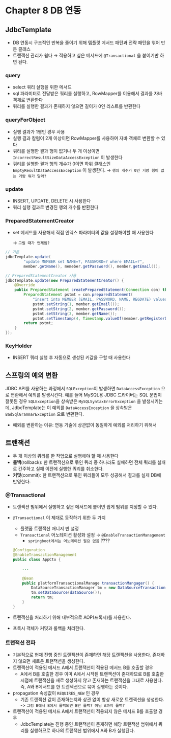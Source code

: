 # Chapter 8 DB 연동

## JdbcTemplate

- DB 연동시 구조적인 반복을 줄이기 위해 템플릿 메서드 패턴과 전략 패턴을 엮어 만든 클래스
- 트랜잭션 관리가 쉽다 → 적용하고 싶은 메서드에 `@Transactional` 을 붙이기만 하면 된다.

### query

- select 쿼리 실행을 위한 메서드
- sql 파라미터로 전달받은 쿼리를 실행하고, RowMapper를 이용해서 결과를 자바 객체로 변환한다
- 쿼리를 실행한 결과가 존재하지 않으면 길이가 0인 리스트를 반환한다

### queryForObject

- 실행 결과가 1행인 경우 사용
- 실행 결과 칼럼이 2개 이상이면 RowMapper를 사용하여 자바 객체로 변환할 수 있다
- 쿼리를 실행한 결과 행이 없거나 두 개 이상이면 `IncorrectResultSizeDataAccessException` 이 발생한다
- 쿼리를 실행한 결과 행의 개수가 0이면 하위 클래스인 `EmptyResultDataAccessException` 이 발생한다. → `행의 개수가 0인 거랑 행이 없는 거랑 뭐가 달라?`

### update

- INSERT, UPDATE, DELETE 시 사용한다
- 쿼리 실행 결과로 변경된 행의 개수를 반환한다

### PreparedStatementCreator

- set 메서드를 사용해서 직접 인덱스 파라미터의 값을 설정해야할 때 사용한다

  → `그럴 때가 언제임?`


```java
// 기존
jdbcTemplate.update(
        "update MEMBER set NAME=?, PASSWORD=? where EMAIL=?",
        member.getName(), memeber.getPassword(), member.getEmail());

// PreparedStatementCreator 사용
jdbcTemplate.update(new PreparedStatementCreator() {
    @Override
	public PreparedStatement createPreparedStatement(Connection con) throws SQLException {
		PreparedStatement pstmt = con.preparedStatement(
			"insert into MEMBER (EMAIL, PASSWORD, NAME, REGDATE) values (?,?,?,?)");
			pstmt.setString(1, member.getEmail());
			pstmt.setString(2, member.getPassword());
			pstmt.setString(3, member.getName());
			pstmt.setTimestamp(4, Timestamp.valueOf(member.getRegisterDateTime()));
		return pstmt;
	}
});
```

### KeyHolder

- INSERT 쿼리 실행 후 자동으로 생성된 키값을 구할 때 사용한다

## 스프링의 예외 변환

JDBC API를 사용하는 과정에서 `SQLException`이 발생하면 `DataAccessException` 으로 변환해서 예외를 발생시킨다. 예를 들어 MySQL용 JDBC 드라이버는 SQL 문법이 잘못된 경우 `SQLException`을 상속받은 `MySQLSyntaxErrorException` 을 발생시키는데, JdbcTemplate는 이 예외를 `DataAccessException` 을 상속받은 `BadSqlGrammarException` 으로 변환한다.

- 예외를 변환하는 이유: 연동 기술에 상관없이 동일하게 예외를 처리하기 위해서

## 트랜잭션

- 두 개 이상의 쿼리를 한 작업으로 실행해야 할 때 사용한다
- **롤백**(rollback): 한 트랜잭션으로 묶인 퀴리 중 하나라도 실패하면 전체 쿼리를 실패로 간주하고 실패 이전에 실행한 쿼리를 취소한다.
- **커밋**(commit): 한 트랜잭션으로 묶인 쿼리들이 모두 성공해서 결과를 실제 DB에 반영한다.

### @Transactional

- 트랜잭션 범위에서 실행하고 싶은 메서드에 붙이면 쉽게 범위를 지정할 수 있다.
- `@Transactional` 이 제대로 동작하기 위한 두 가지
    - 플랫폼 트랜잭션 매니저 빈 설정
    - `Transactional` 어노테이션 활성화 설정 → `@EnableTransactionManagement`
      - `springboot에서는 어노테이션 필요 없음` ????

    ```java
    @Configuration
    @EnableTransactionManagement
    public class AppCtx {
    
        ...
    	
        @Bean
        public platformTransactionalManage transactionMangager() {
            DataSourceTransactionManager tm = new DataSourceTransactionManager();
            tm.setDataSource(dataSource());
            return tm;
        }
    }
    ```

- 트랜잭션을 처리하기 위해 내부적으로 AOP(프록시)를 사용한다.
- 프록시 객체가 커밋과 롤백을 처리한다.

### 트랜잭션 전파

- 기본적으로 현재 진행 중인 트랜잭션이 존재하면 해당 트랜잭션을 사용한다. 존재하지 않으면 새로운 트랜잭션을 생성한다.
- 트랜잭션이 적용된 메서드 A에서 트랜잭션이 적용된 메서드 B를 호출할 경우
    - A에서 B를 호출한 경우 이미 A에서 시작된 트랜잭션이 존재하므로 B를 호출한 시점에 트랜잭션을 새로 생성하지 않고 존재하는 트랜잭션을 그대로 사용한다. 즉, A와 B메서드를 한 트랜잭션으로 묶어 실행하는 것이다.
- propagation 속성값이 `REQUIRES_NEW` 인 경우
    - 기존 트랜잭션 값이 존재하는지와 상관 없이 항상 새로운 트랜잭션을 생성한다.
        -> `그럼 B에서 B에서 롤백되면 B만 롤백? 아님 A까지 롤백?`
- 트랜잭션이 적용된 메서드 A에서 트랜잭션이 적용되지 않은 메서드 B를 호출할 경우
    - JdbcTemplate는 진행 중인 트랜잭션이 존재하면 해당 트랜잭션 범위에서 쿼리를 실행하므로 하나의 트랜잭션 범위에서 A와 B가 실행된다.
